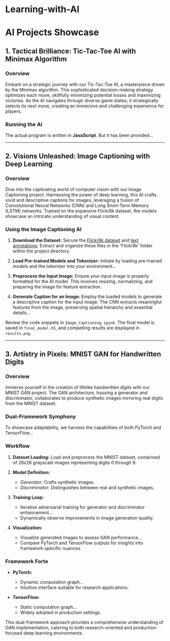 # Learning-with-AI

# AI Projects Showcase

## 1. Tactical Brilliance: Tic-Tac-Toe AI with Minimax Algorithm

### Overview

Embark on a strategic journey with our Tic-Tac-Toe AI, a masterpiece driven by the Minimax algorithm. This sophisticated decision-making strategy optimizes each move, skillfully minimizing potential losses and maximizing victories. As the AI navigates through diverse game states, it strategically selects its next move, creating an immersive and challenging experience for players.

### Running the AI

The actual program is written in **JavaScript**. But it has been provided...

---

## 2. Visions Unleashed: Image Captioning with Deep Learning

### Overview

Dive into the captivating world of computer vision with our Image Captioning project. Harnessing the power of deep learning, this AI crafts vivid and descriptive captions for images, leveraging a fusion of Convolutional Neural Networks (CNN) and Long Short-Term Memory (LSTM) networks. Trained on the expansive Flickr8k dataset, the models showcase an intricate understanding of visual content.

### Using the Image Captioning AI

1. **Download the Dataset:** Secure the [Flickr8k dataset](https://github.com/jbrownlee/Datasets/releases/download/Flickr8k/Flickr8k_Dataset.zip) and [text annotations](https://github.com/jbrownlee/Datasets/releases/download/Flickr8k/Flickr8k_text.zip). Extract and organize these files in the 'Flickr8k' folder within the project directory.

2. **Load Pre-trained Models and Tokenizer:** Initiate by loading pre-trained models and the tokenizer into your environment...

3. **Preprocess the Input Image:** Ensure your input image is properly formatted for the AI model. This involves resizing, normalizing, and preparing the image for feature extraction.

4. **Generate Caption for an Image:** Employ the loaded models to generate a descriptive caption for the input image. The CNN extracts meaningful features from the image, preserving spatial hierarchy and essential details...

Review the code snippets in `Image_Captioning.ipynb`. The final model is saved in `final_model.h5`, and compelling results are displayed in `results.png`.

---

## 3. Artistry in Pixels: MNIST GAN for Handwritten Digits

### Overview

Immerse yourself in the creation of lifelike handwritten digits with our MNIST GAN project. The GAN architecture, housing a generator and discriminator, collaborates to produce synthetic images mirroring real digits from the MNIST dataset.

### Dual-Framework Symphony

To showcase adaptability, we harness the capabilities of both PyTorch and TensorFlow...

### Workflow

1. **Dataset Loading:** Load and preprocess the MNIST dataset, comprised of 28x28 grayscale images representing digits 0 through 9.

2. **Model Definition:**
   - *Generator:* Crafts synthetic images.
   - *Discriminator:* Distinguishes between real and synthetic images.

3. **Training Loop:**
   - Iterative adversarial training for generator and discriminator enhancement...
   - Dynamically observe improvements in image generation quality.

4. **Visualization:**
   - Visualize generated images to assess GAN performance...
   - Compare PyTorch and TensorFlow outputs for insights into framework-specific nuances.

### Framework Forte

- **PyTorch:**
  - Dynamic computation graph...
  - Intuitive interface suitable for research applications.

- **TensorFlow:**
  - Static computation graph...
  - Widely adopted in production settings.

This dual-framework approach provides a comprehensive understanding of GAN implementation, catering to both research-oriented and production-focused deep learning environments.
